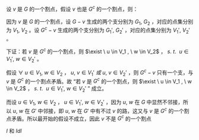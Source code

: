 
设 $v$ 是 $G$ 的一个割点，假设 $v$ 也是 $G^c$ 的一个割点，则：

因为 $v$ 是 $G$ 的一个割点，设 $G - v$ 生成的两个支分别为 $G_1, \ G_2$ ，对应的点集分别为 $V_1, \ V_2$ 。设 $G^c - v$ 生成的两个支分别为 $G_1', \ G_2'$ ，对应的点集分别为 $V_1', \ V_2'$ 。

下证：若 $v$ 是 $G^c$ 的一个割点，则 $\exist \ u \in V_1 , \ w \in V_2$ ， $s . \ t. \ \  u \in V_1' , \ w \in V_2'$ 。

假设  $\forall \ u \in V_1 , \ w \in V_2$ ， $u, \ v \in V_1' \ 或 \ u, \ v \in V_2'$ ，则 $G^c - v$ 只有一个支，与 $v$ 是 $G^c$ 的一个割点矛盾。故 “若 $v$ 是 $G^c$ 的一个割点，则 $\exist \ u \in V_1 , \ w \in V_2$ ， $s . \ t. \ \  u \in V_1' , \ w \in V_2'$ ” 成立。

而设 $u \in V_1 , \ w \in V_2$ ， $u \in V_1' , \ w \in V_2'$ ，因为 $u , \ w$ 在 $G$ 中显然不邻接，所以 $u , \ w$ 在 $G'$ 中邻接，即 $u , \ w$ 在 $G'$ 中有不过 $v$ 的路，这又与 $v$ 是 $G^c$ 的一个割点矛盾。所以最开始的假设不成立，因此 $v$ 不是 $G^c$ 的一个割点

 $I$ 和 $Idl$